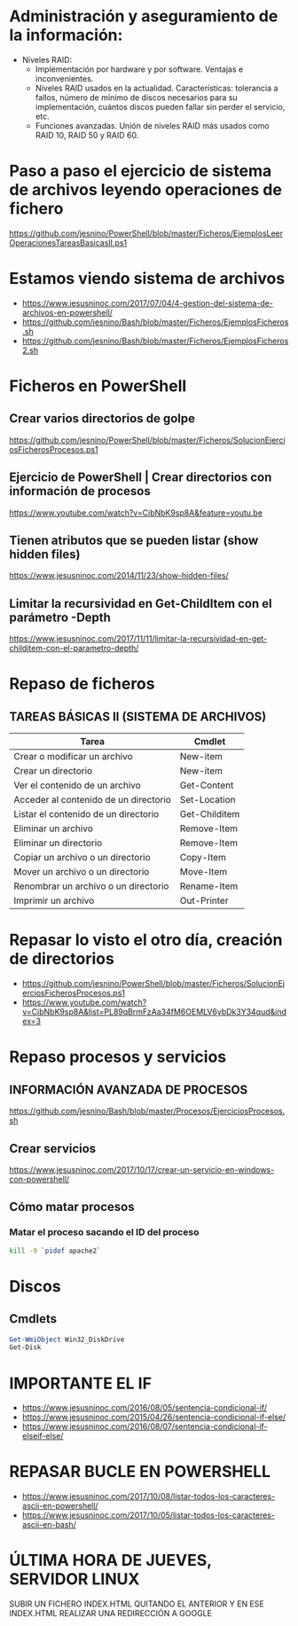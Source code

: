 # Administración y aseguramiento de la información:
- Niveles RAID:
  - Implementación por hardware y por software. Ventajas e inconvenientes.
  - Niveles RAID usados en la actualidad. Características: tolerancia a fallos, número de mínimo de discos necesarios para su implementación, cuántos discos pueden fallar sin perder el servicio, etc.
  - Funciones avanzadas. Unión de niveles RAID más usados como RAID 10, RAID 50 y RAID 60.

# Paso a paso  el ejercicio de sistema de archivos leyendo operaciones de fichero
https://github.com/jesnino/PowerShell/blob/master/Ficheros/EjemplosLeerOperacionesTareasBasicasII.ps1

# Estamos viendo sistema de archivos
* https://www.jesusninoc.com/2017/07/04/4-gestion-del-sistema-de-archivos-en-powershell/
* https://github.com/jesnino/Bash/blob/master/Ficheros/EjemplosFicheros.sh
* https://github.com/jesnino/Bash/blob/master/Ficheros/EjemplosFicheros2.sh

# Ficheros en PowerShell
## Crear varios directorios de golpe
https://github.com/jesnino/PowerShell/blob/master/Ficheros/SolucionEjerciosFicherosProcesos.ps1
## Ejercicio de PowerShell | Crear directorios con información de procesos
https://www.youtube.com/watch?v=CibNbK9sp8A&feature=youtu.be
## Tienen atributos que se pueden listar (show hidden files)
https://www.jesusninoc.com/2014/11/23/show-hidden-files/
## Limitar la recursividad en Get-ChildItem con el parámetro -Depth
https://www.jesusninoc.com/2017/11/11/limitar-la-recursividad-en-get-childitem-con-el-parametro-depth/

# Repaso de ficheros
## TAREAS BÁSICAS II (SISTEMA DE ARCHIVOS)

|Tarea|Cmdlet
|---|---
|Crear o modificar un archivo|New-item
|Crear un directorio|New-item
|Ver el contenido de un archivo|Get-Content
|Acceder al contenido de un directorio|Set-Location
|Listar el contenido de un directorio|Get-Childitem
|Eliminar un archivo|Remove-Item
|Eliminar un directorio|Remove-Item
|Copiar un archivo o un directorio|Copy-Item
|Mover un archivo o un directorio|Move-Item
|Renombrar un archivo o un directorio|Rename-Item
|Imprimir un archivo|Out-Printer

# Repasar lo visto el otro día, creación de directorios
* https://github.com/jesnino/PowerShell/blob/master/Ficheros/SolucionEjerciosFicherosProcesos.ps1
* https://www.youtube.com/watch?v=CibNbK9sp8A&list=PL89qBrmFzAa34fM6OEMLV6ybDk3Y34qud&index=3

# Repaso procesos y servicios
## INFORMACIÓN AVANZADA DE PROCESOS
https://github.com/jesnino/Bash/blob/master/Procesos/EjerciciosProcesos.sh

## Crear servicios
https://www.jesusninoc.com/2017/10/17/crear-un-servicio-en-windows-con-powershell/

## Cómo matar procesos
### Matar el proceso sacando el ID del proceso
```Bash
kill -9 `pidof apache2`
```

# Discos
## Cmdlets
```PowerShell
Get-WmiObject Win32_DiskDrive
Get-Disk
```

# IMPORTANTE EL IF
* https://www.jesusninoc.com/2016/08/05/sentencia-condicional-if/
* https://www.jesusninoc.com/2015/04/26/sentencia-condicional-if-else/
* https://www.jesusninoc.com/2016/08/07/sentencia-condicional-if-elseif-else/

# REPASAR BUCLE EN POWERSHELL
* https://www.jesusninoc.com/2017/10/08/listar-todos-los-caracteres-ascii-en-powershell/
* https://www.jesusninoc.com/2017/10/05/listar-todos-los-caracteres-ascii-en-bash/

# ÚLTIMA HORA DE JUEVES, SERVIDOR LINUX
SUBIR UN FICHERO INDEX.HTML QUITANDO EL ANTERIOR Y EN ESE INDEX.HTML REALIZAR UNA REDIRECCIÓN A GOOGLE
